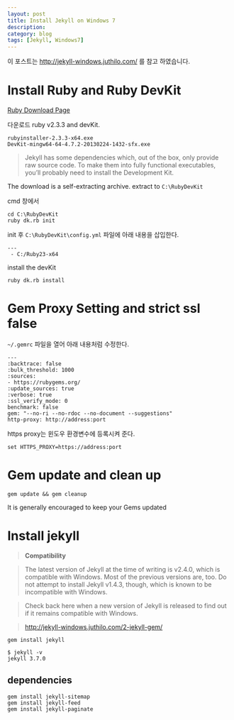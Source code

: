 ```yaml
---
layout: post
title: Install Jekyll on Windows 7
description:
category: blog
tags: [Jekyll, Windows7]
---
```

이 포스트는 http://jekyll-windows.juthilo.com/ 를 참고 하였습니다.

# Install Ruby and Ruby DevKit

[Ruby Download Page](https://rubyinstaller.org/downloads/)

다운로드 ruby v2.3.3 and devKit.
```
rubyinstaller-2.3.3-x64.exe
DevKit-mingw64-64-4.7.2-20130224-1432-sfx.exe
```
>Jekyll has some dependencies which, out of the box, only provide raw source code. To make them into fully functional executables, you’ll probably need to install the Development Kit.

The download is a self-extracting archive. extract to `C:\RubyDevKit`

cmd 창에서

```
cd C:\RubyDevKit
ruby dk.rb init
```

init 후 `C:\RubyDevKit\config.yml` 파일에 아래 내용을 삽입한다.

```
---
 - C:/Ruby23-x64
```

install the devKit

```
ruby dk.rb install
```

# Gem Proxy Setting and strict ssl false

`~/.gemrc` 파일을 열어 아래 내용처럼 수정한다.

```
---
:backtrace: false
:bulk_threshold: 1000
:sources:
- https://rubygems.org/
:update_sources: true
:verbose: true
:ssl_verify_mode: 0
benchmark: false
gem: "--no-ri --no-rdoc --no-document --suggestions"
http-proxy: http://address:port
```

https proxy는 윈도우 환경변수에 등록시켜 준다.

```
set HTTPS_PROXY=https://address:port
```

# Gem update and clean up

```
gem update && gem cleanup
```

It is generally encouraged to keep your Gems updated


# Install jekyll

>**Compatibility**

>The latest version of Jekyll at the time of writing is v2.4.0, which is compatible with Windows. Most of the previous versions are, too. Do not attempt to install Jekyll v1.4.3, though, which is known to be incompatible with Windows.

>Check back here when a new version of Jekyll is released to find out if it remains compatible with Windows.

>http://jekyll-windows.juthilo.com/2-jekyll-gem/

```
gem install jekyll
```

```
$ jekyll -v
jekyll 3.7.0
```

## dependencies

```
gem install jekyll-sitemap
gem install jekyll-feed
gem install jekyll-paginate
```
